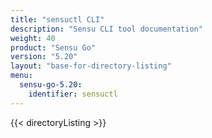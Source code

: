 ```yaml
---
title: "sensuctl CLI"
description: "Sensu CLI tool documentation"
weight: 40
product: "Sensu Go"
version: "5.20"
layout: "base-for-directory-listing"
menu:
  sensu-go-5.20:
    identifier: sensuctl
---
```


{{< directoryListing >}}
